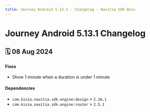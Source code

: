 ```yaml
---
title: Journey Android 5.13.1 - Changelog - Navitia SDK Docs
---
```


# Journey Android 5.13.1 Changelog

<h2>🗓 08 Aug 2024</h2>

#### Fixes
- Show 1 minute when a duration is under 1 minute

#### Dependencies
- `com.kisio.navitia.sdk.engine:design` > `2.16.1`
- `com.kisio.navitia.sdk.engine:router` > `2.5.1`